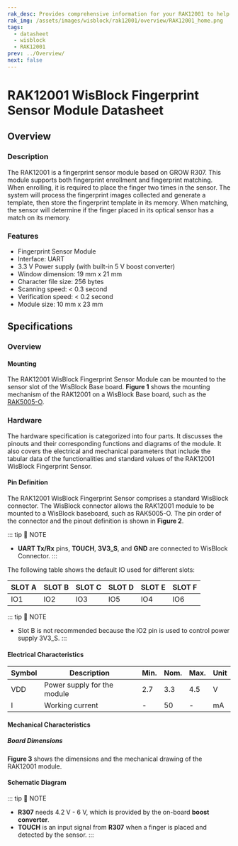 ```yaml
---
rak_desc: Provides comprehensive information for your RAK12001 to help you use it. This information includes technical specifications, characteristics, and requirements, and it also discusses the device components.
rak_img: /assets/images/wisblock/rak12001/overview/RAK12001_home.png
tags:
  - datasheet
  - wisblock
  - RAK12001
prev: ../Overview/
next: false
---
```


# RAK12001 WisBlock Fingerprint Sensor Module Datasheet

## Overview

### Description

The RAK12001 is a fingerprint sensor module based on GROW R307. This module supports both fingerprint enrollment and fingerprint matching. When enrolling, it is required to place the finger two times in the sensor. The system will process the fingerprint images collected and generate a template, then store the fingerprint template in its memory. When matching, the sensor will determine if the finger placed in its optical sensor has a match on its memory.


### Features

- Fingerprint Sensor Module
- Interface: UART
- 3.3&nbsp;V Power supply (with built-in 5&nbsp;V boost converter)
- Window dimension: 19&nbsp;mm x 21&nbsp;mm
- Character file size: 256 bytes
- Scanning speed: < 0.3 second
- Verification speed: < 0.2 second
- Module size: 10&nbsp;mm x 23&nbsp;mm

## Specifications

### Overview 

#### Mounting

The RAK12001 WisBlock Fingerprint Sensor Module can be mounted to the sensor slot of the WisBlock Base board. **Figure 1** shows the mounting mechanism of the RAK12001 on a WisBlock Base board, such as the [RAK5005-O](https://store.rakwireless.com/products/rak5005-o-base-board).

<rk-img
  src="/assets/images/wisblock/rak12001/datasheet/mounting.png"
  width="60%"
  caption="RAK12001 WisBlock Fingerprint Sensor Module Mounting"
/>


### Hardware
The hardware specification is categorized into four parts. It discusses the pinouts and their corresponding functions and diagrams of the module. It also covers the electrical and mechanical parameters that include the tabular data of the functionalities and standard values of the RAK12001 WisBlock Fingerprint Sensor.

#### Pin Definition

The RAK12001 WisBlock Fingerprint Sensor comprises a standard WisBlock connector. The WisBlock connector allows the RAK12001 module to be mounted to a WisBlock baseboard, such as RAK5005-O. The pin order of the connector and the pinout definition is shown in **Figure 2**.

::: tip 📝 NOTE
- **UART Tx/Rx** pins, **TOUCH**, **3V3_S**, and **GND** are connected to WisBlock Connector.
:::

 <rk-img
  src="/assets/images/wisblock/rak12001/datasheet/RAK12001_Pinout.svg"
  width="80%"
  caption="RAK12001 WisBlock Fingerprint Sensor Module Pinout"
/>

The following table shows the default IO used for different slots:

| SLOT A | SLOT B | SLOT C | SLOT D | SLOT E | SLOT F |
| ------ | ------ | ------ | ------ | ------ | ------ |
| IO1    | IO2    | IO3    | IO5    | IO4    | IO6    |

::: tip 📝 NOTE
- Slot B is not recommended because the IO2 pin is used to control power supply 3V3_S.
:::  

#### Electrical Characteristics


| Symbol | Description                 | Min. | Nom. | Max. | Unit |
| ------ | --------------------------- | ---- | ---- | ---- | ---- |
| VDD    | Power supply for the module | 2.7  | 3.3  | 4.5  | V    |
| I      | Working current             | -    | 50   | -    | mA   |


#### Mechanical Characteristics

##### Board Dimensions

**Figure 3** shows the dimensions and the mechanical drawing of the RAK12001 module.

 <rk-img
  src="/assets/images/wisblock/rak12001/datasheet/mechanical-drawing.png"
  width="60%"
  caption="RAK12001 WisBlock Fingerprint Sensor Module Dimensions"
/>

<!--
##### WisConnector PCB Layout

<rk-img
  src="/assets/images/wisblock/rak12001/datasheet/pcb_footprint.png"
  width="100%"
  caption="WisConnector PCB Footprint and Recommendations"
/>

-->


#### Schematic Diagram

<rk-img
  src="/assets/images/wisblock/rak12001/datasheet/schematic_vb.png"
  width="100%"
  caption="WisConnector and RAK12001 Schematic"
/>

::: tip 📝 NOTE
- **R307** needs 4.2&nbsp;V - 6&nbsp;V, which is provided by the on-board **boost converter**.
- **TOUCH** is an input signal from **R307** when a finger is placed and detected by the sensor.
:::
​      


